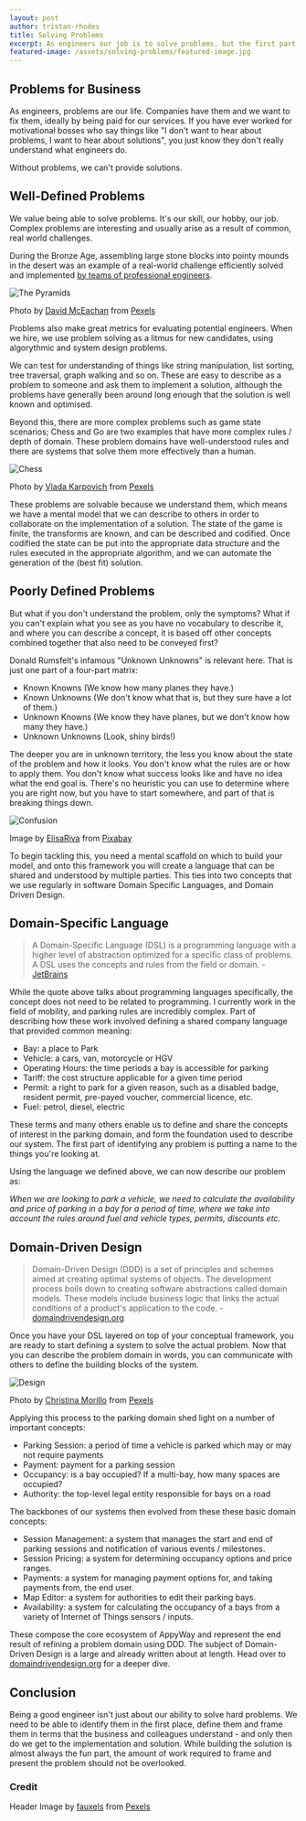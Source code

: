 ```yaml
---
layout: post
author: tristan-rhodes
title: Solving Problems
excerpt: As engineers our job is to solve problems, but the first part of solving a problem is to define it.
featured-image: /assets/solving-problems/featured-image.jpg
---
```


## Problems for Business

As engineers, problems are our life. Companies have them and we want to fix them, ideally by being paid for our services. If you have ever worked for motivational bosses who say things like "I don't want to hear about problems, I want to hear about solutions", you just know they don't really understand what engineers do.

Without problems, we can't provide solutions.

## Well-Defined Problems

We value being able to solve problems. It's our skill, our hobby, our job. Complex problems are interesting and usually arise as a result of common, real world challenges. 

During the Bronze Age, assembling large stone blocks into pointy mounds in the desert was an example of a real-world challenge efficiently solved and implemented [by teams of professional engineers](https://historyofyesterday.com/myth-debunked-the-pyramids-were-not-built-by-slaves-3d6b3a84337d).

![The Pyramids](/assets/solving-problems/the-pyramids.jpg)

Photo by [David McEachan](https://www.pexels.com/@davidmceachan?utm_content=attributionCopyText&utm_medium=referral&utm_source=pexels) from [Pexels](https://www.pexels.com/photo/gray-pyramid-on-dessert-under-blue-sky-71241/?utm_content=attributionCopyText&utm_medium=referral&utm_source=pexels)

Problems also make great metrics for evaluating potential engineers. When we hire, we use problem solving as a litmus for new candidates, using algorythmic and system design problems.

We can test for understanding of things like string manipulation, list sorting, tree traversal, graph walking and so on. These are easy to describe as a problem to someone and ask them to implement a solution, although the problems have generally been around long enough that the solution is well known and optimised.

Beyond this, there are more complex problems such as game state scenarios; Chess and Go are two examples that have more complex rules / depth of domain. These problem domains have well-understood rules and there are systems that solve them more effectively than a human.

![Chess](/assets/solving-problems/chess.jpg)

Photo by [Vlada Karpovich](https://www.pexels.com/@vlada-karpovich?utm_content=attributionCopyText&utm_medium=referral&utm_source=pexels) from [Pexels](https://www.pexels.com/photo/a-boy-playing-chess-6115011/?utm_content=attributionCopyText&utm_medium=referral&utm_source=pexels)

These problems are solvable because we understand them, which means we have a mental model that we can describe to others in order to collaborate on the implementation of a solution. The state of the game is finite, the transforms are known, and can be described and codified. Once codified the state can be put into the appropriate data structure and the rules executed in the appropriate algorithm, and we can automate the generation of the (best fit) solution.

## Poorly Defined Problems

But what if you don't understand the problem, only the symptoms? What if you can't explain what you see as you have no vocabulary to describe it, and where you can describe a concept, it is based off other concepts combined together that also need to be conveyed first?

Donald Rumsfelt's infamous "Unknown Unknowns" is relevant here. That is just one part of a four-part matrix:

* Known Knowns (We know how many planes they have.)
* Known Unknowns  (We don't know what that is, but they sure have a lot of them.)
* Unknown Knowns (We know they have planes, but we don't know how many they have.)
* Unknown Unknowns (Look, shiny birds!)

The deeper you are in unknown territory, the less you know about the state of the problem and how it looks. You don't know what the rules are or how to apply them. You don't know what success looks like and have no idea what the end goal is. There's no heuristic you can use to determine where you are right now, but you have to start somewhere, and part of that is breaking things down.

![Confusion](/assets/solving-problems/confusion.jpg)

Image by [ElisaRiva](https://pixabay.com/users/elisariva-1348268/?utm_source=link-attribution&amp;utm_medium=referral&amp;utm_campaign=image&amp;utm_content=1922477) from [Pixabay](https://pixabay.com/?utm_source=link-attribution&amp;utm_medium=referral&amp;utm_campaign=image&amp;utm_content=1922477)

To begin tackling this, you need a mental scaffold on which to build your model, and onto this framework you will create a language that can be shared and understood by multiple parties. This ties into two concepts that we use regularly in software Domain Specific Languages, and Domain Driven Design.

## Domain-Specific Language

> A Domain-Specific Language (DSL) is a programming language with a higher level of abstraction optimized for a specific class of problems. A DSL uses the concepts and rules from the field or domain. - [JetBrains](https://www.jetbrains.com/mps/concepts/domain-specific-languages/)

While the quote above talks about programming languages specifically, the concept does not need to be related to programming. I currently work in the field of mobility, and parking rules are incredibly complex. Part of describing how these work involved defining a shared company language that provided common meaning:

- Bay: a place to Park
- Vehicle: a cars, van, motorcycle or HGV
- Operating Hours: the time periods a bay is accessible for parking
- Tariff: the cost structure applicable for a given time period
- Permit: a right to park for a given reason, such as a disabled badge, resident permit, pre-payed voucher, commercial licence, etc.
- Fuel: petrol, diesel, electric

These terms and many others enable us to define and share the concepts of interest in the parking domain, and form the foundation used to describe our system. The first part of identifying any problem is putting a name to the things you're looking at.

Using the language we defined above, we can now describe our problem as: 

_When we are looking to park a vehicle, we need to calculate the availability and price of parking in a bay for a period of time, where we take into account the rules around fuel and vehicle types, permits, discounts etc._

## Domain-Driven Design

> Domain-Driven Design (DDD) is a set of principles and schemes aimed at creating optimal systems of objects. The development process boils down to creating software abstractions called domain models. These models include business logic that links the actual conditions of a product's application to the code. - [domaindrivendesign.org](https://domaindrivendesign.org/ddd-domain-driven-design/)

Once you have your DSL layered on top of your conceptual framework, you are ready to start defining a system to solve the actual problem. Now that you can describe the problem domain in words, you can communicate with others to define the building blocks of the system.

![Design](/assets/solving-problems/diagram.jpg)

Photo by [Christina Morillo](https://www.pexels.com/@divinetechygirl?utm_content=attributionCopyText&utm_medium=referral&utm_source=pexels) from [Pexels](https://www.pexels.com/photo/white-dry-erase-board-with-red-diagram-1181311/?utm_content=attributionCopyText&utm_medium=referral&utm_source=pexels)

Applying this process to the parking domain shed light on a number of important concepts:

- Parking Session: a period of time a vehicle is parked which may or may not require payments
- Payment: payment for a parking session
- Occupancy: is a bay occupied? If a multi-bay, how many spaces are occupied?
- Authority: the top-level legal entity responsible for bays on a road

The backbones of our systems then evolved from these these basic domain concepts:

- Session Management: a system that manages the start and end of parking sessions and notification of various events / milestones.
- Session Pricing: a system for determining occupancy options and price ranges.
- Payments: a system for managing payment options for, and taking payments from, the end user.
- Map Editor: a system for authorities to edit their parking bays.
- Availability: a system for calculating the occupancy of a bays from a variety of Internet of Things sensors / inputs.

These compose the core ecosystem of AppyWay and represent the end result of refining a problem domain using DDD. The subject of Domain-Driven Design is a large and already written about at length. Head over to [domaindrivendesign.org](https://domaindrivendesign.org/) for a deeper dive.

## Conclusion
Being a good engineer isn't just about our ability to solve hard problems. We need to be able to identify them in the first place, define them and frame them in terms that the business and colleagues understand - and only then do we get to the implementation and solution. While building the solution is almost always the fun part, the amount of work required to frame and present the problem should not be overlooked.

### Credit
Header Image by [fauxels](https://www.pexels.com/@fauxels?utm_content=attributionCopyText&utm_medium=referral&utm_source=pexels) from [Pexels](https://www.pexels.com/photo/people-discuss-about-graphs-and-rates-3184292/?utm_content=attributionCopyText&utm_medium=referral&utm_source=pexels)